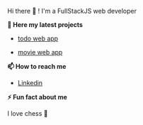  Hi there 👋 ! I'm a FullStackJS web developer 

__📝 Here my latest projects__ 
- [todo web app](https://github.com/saifEddineR/redux-todo)

- [movie web app](https://github.com/saifEddineR/movies)

__📫 How to reach me__
- [Linkedin](https://www.linkedin.com)

__⚡ Fun fact about me__

 I love chess 🥰
<!--
**saifEddineR/saifEddineR** is a ✨ _special_ ✨ repository because its `README.md` (this file) appears on your GitHub profile.

Here are some ideas to get you started:

- 🔭 I’m currently working on ...
- 🌱 I’m currently learning ...
- 👯 I’m looking to collaborate on ...
- 🤔 I’m looking for help with ...
- 💬 Ask me about ...
- 📫 How to reach me: ...
- 😄 Pronouns: ...
- ⚡ Fun fact: ...
-->
